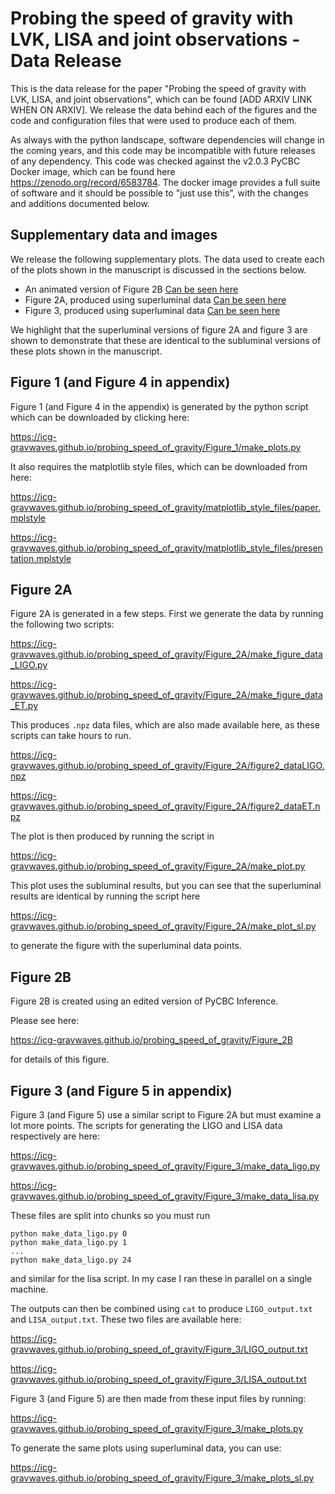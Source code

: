 # Probing the speed of gravity with LVK, LISA and joint observations - Data Release

This is the data release for the paper "Probing the speed of gravity with LVK, LISA, and joint observations", which can be found
\[ADD ARXIV LINK WHEN ON ARXIV\]. We release the data behind each of the figures and the code and configuration files that were used to produce each of them.

As always with the python landscape, software dependencies will change in the coming years, and this code may be incompatible with future releases of any dependency. This code was checked against the v2.0.3 PyCBC Docker image, which can be found here https://zenodo.org/record/6583784. The docker image provides a full suite of software and it should be possible to "just use this", with the changes and additions documented below.

## Supplementary data and images

We release the following supplementary plots. The data used to create each of the plots shown in the manuscript is discussed in the sections below.

* An animated version of Figure 2B [Can be seen here](https://icg-gravwaves.github.io/probing_speed_of_gravity/Figure_2B/figure2b.mp4)
* Figure 2A, produced using superluminal data [Can be seen here](https://icg-gravwaves.github.io/probing_speed_of_gravity/Figure_2A/figure2a_sl.png)
* Figure 3, produced using superluminal data [Can be seen here](https://icg-gravwaves.github.io/probing_speed_of_gravity/Figure_3/figure3_sl.png)

We highlight that the superluminal versions of figure 2A and figure 3 are shown to demonstrate that these are identical to the subluminal versions of these plots
shown in the manuscript.

## Figure 1 (and Figure 4 in appendix)

Figure 1 (and Figure 4 in the appendix) is generated by the python script which can be downloaded by clicking here:

<https://icg-gravwaves.github.io/probing_speed_of_gravity/Figure_1/make_plots.py>

It also requires the matplotlib style files, which can be downloaded from here:

<https://icg-gravwaves.github.io/probing_speed_of_gravity/matplotlib_style_files/paper.mplstyle>

<https://icg-gravwaves.github.io/probing_speed_of_gravity/matplotlib_style_files/presentation.mplstyle>


## Figure 2A

Figure 2A is generated in a few steps. First we generate the data by running the following two scripts:

<https://icg-gravwaves.github.io/probing_speed_of_gravity/Figure_2A/make_figure_data_LIGO.py>

<https://icg-gravwaves.github.io/probing_speed_of_gravity/Figure_2A/make_figure_data_ET.py>

This produces `.npz` data files, which are also made available here, as these scripts can take hours to run.

<https://icg-gravwaves.github.io/probing_speed_of_gravity/Figure_2A/figure2_dataLIGO.npz>

<https://icg-gravwaves.github.io/probing_speed_of_gravity/Figure_2A/figure2_dataET.npz>

The plot is then produced by running the script in

<https://icg-gravwaves.github.io/probing_speed_of_gravity/Figure_2A/make_plot.py>

This plot uses the subluminal results, but you can see that the superluminal results are identical by running the script here

<https://icg-gravwaves.github.io/probing_speed_of_gravity/Figure_2A/make_plot_sl.py>

to generate the figure with the superluminal data points.

## Figure 2B

Figure 2B is created using an edited version of PyCBC Inference.

Please see here:

<https://icg-gravwaves.github.io/probing_speed_of_gravity/Figure_2B>

for details of this figure.

## Figure 3 (and Figure 5 in appendix)

Figure 3 (and Figure 5) use a similar script to Figure 2A but must examine a lot more points. The scripts for generating the LIGO and LISA data respectively are here:

<https://icg-gravwaves.github.io/probing_speed_of_gravity/Figure_3/make_data_ligo.py>

<https://icg-gravwaves.github.io/probing_speed_of_gravity/Figure_3/make_data_lisa.py>

These files are split into chunks so you must run

```
python make_data_ligo.py 0
python make_data_ligo.py 1
...
python make_data_ligo.py 24
```

and similar for the lisa script. In my case I ran these in parallel on a single machine.

The outputs can then be combined using `cat` to produce `LIGO_output.txt` and `LISA_output.txt`. These two files are available here:

<https://icg-gravwaves.github.io/probing_speed_of_gravity/Figure_3/LIGO_output.txt>

<https://icg-gravwaves.github.io/probing_speed_of_gravity/Figure_3/LISA_output.txt>

Figure 3 (and Figure 5) are then made from these input files by running:

<https://icg-gravwaves.github.io/probing_speed_of_gravity/Figure_3/make_plots.py>

To generate the same plots using superluminal data, you can use:

<https://icg-gravwaves.github.io/probing_speed_of_gravity/Figure_3/make_plots_sl.py>

